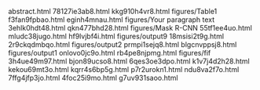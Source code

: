 abstract.html
78127ie3ab8.html
kkg910h4vr8.html
figures/Table1
f3fan9fpbao.html
eginh4mnau.html
figures/Your paragraph text
3ehlk0hdt48.html
qkn477bhd28.html
figures/Mask R-CNN
55tf1ee4uo.html
mludc38jugo.html
hf9lvjbf4i.html
figures/output9
18msisi2t9g.html
2r9ckqdmbqo.html
figures/output2
prmpi1sejq8.html
blgcnvppsj8.html
figures/output1
onlovo0jc9o.html
rb4pe8njpmg.html
figures/fif
3h4ue49m97.html
bjon89ucso8.html
6qes3oe3dpo.html
k1v7j4d2h28.html
kekou69mt3o.html
kqrr4s6bp5g.html
p7r2urokn1.html
ndu8va2f7o.html
7ffg4jfp3jo.html
4foc25i9mo.html
g7uv931saoo.html